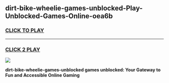 
## dirt-bike-wheelie-games-unblocked-Play-Unblocked-Games-Online-oea6b
<h3>
<a href="https://premium76.site?title=dirt-bike-wheelie-games-unblocked&ref=25A">CLICK TO PLAY</a></h3>
<hr>

<h3>
<a href="https://premium76.site?title=dirt-bike-wheelie-games-unblocked&ref=25A">CLICK 2 PLAY</a>
  
</h3>

<a href="https://premium76.site?title=dirt-bike-wheelie-games-unblocked&ref=25A"><img src="https://clearcache.store/games.png"></a>


**dirt-bike-wheelie-games-unblocked games unblocked: Your Gateway to Fun and Accessible Online Gaming**
